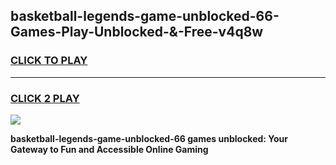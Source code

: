 
## basketball-legends-game-unblocked-66-Games-Play-Unblocked-&-Free-v4q8w
<h3>
<a href="https://premium76.site?title=basketball-legends-game-unblocked-66&ref=24A">CLICK TO PLAY</a></h3>
<hr>

<h3>
<a href="https://premium76.site?title=basketball-legends-game-unblocked-66&ref=24A">CLICK 2 PLAY</a>
  
</h3>

<a href="https://premium76.site?title=basketball-legends-game-unblocked-66&ref=24A"><img src="https://clearcache.store/games.png"></a>


**basketball-legends-game-unblocked-66 games unblocked: Your Gateway to Fun and Accessible Online Gaming**
